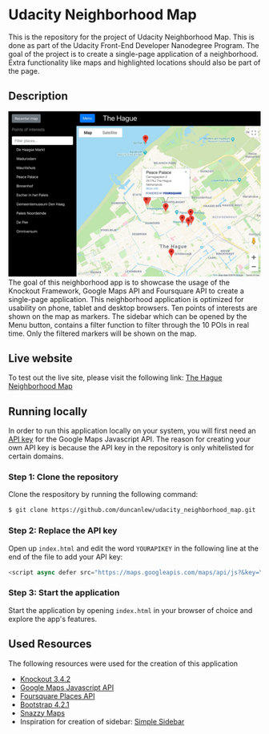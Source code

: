 # Udacity Neighborhood Map
This is the repository for the project of Udacity Neighborhood Map. This is done as part of the Udacity Front-End Developer Nanodegree Program. The goal of the project is to create a single-page application of a neighborhood. Extra functionality like maps and highlighted locations should also be part of the page. 

## Description
![The Hague Neighborhood Map](images/screenshot.jpeg)
The goal of this neighborhood app is to showcase the usage of the Knockout Framework, Google Maps API and Foursquare API to create a single-page application. This neighborhood application is optimized for usability on phone, tablet and desktop browsers. Ten points of interests are shown on the map as markers. The sidebar which can be opened by the Menu button, contains a filter function to filter through the 10 POIs in real time. Only the filtered markers will be shown on the map. 

## Live website
To test out the live site, please visit the following link: [The Hague Neighborhood Map](https://duncanlew.github.io/udacity_neighborhood_map/)


## Running locally
In order to run this application locally on your system, you will first need an [API key](https://developers.google.com/maps/documentation/javascript/get-api-key) for the Google Maps Javascript API. The reason for creating your own API key is because the API key in the repository is only whitelisted for certain domains. 

### Step 1: Clone the repository
Clone the respository by running the following command:
```html
$ git clone https://github.com/duncanlew/udacity_neighborhood_map.git
```
### Step 2: Replace the API key
Open up ```index.html``` and edit the word ```YOURAPIKEY``` in the following line at the end of the file to add your API key:
```javascript
<script async defer src="https://maps.googleapis.com/maps/api/js?&key=YOURAPIKEY&callback=initMap"></script>
```
### Step 3: Start the application
Start the application by opening ```index.html``` in your browser of choice and explore the app's features.

## Used Resources
The following resources were used for the creation of this application
* [Knockout 3.4.2](https://knockoutjs.com/)
* [Google Maps Javascript API](https://developers.google.com/maps/documentation/javascript/tutorial)
* [Foursquare Places API](https://developer.foursquare.com/places-api)
* [Bootstrap 4.2.1](https://getbootstrap.com/)
* [Snazzy Maps](https://snazzymaps.com/)
* Inspiration for creation of sidebar: [Simple Sidebar](https://startbootstrap.com/template-overviews/simple-sidebar/)
